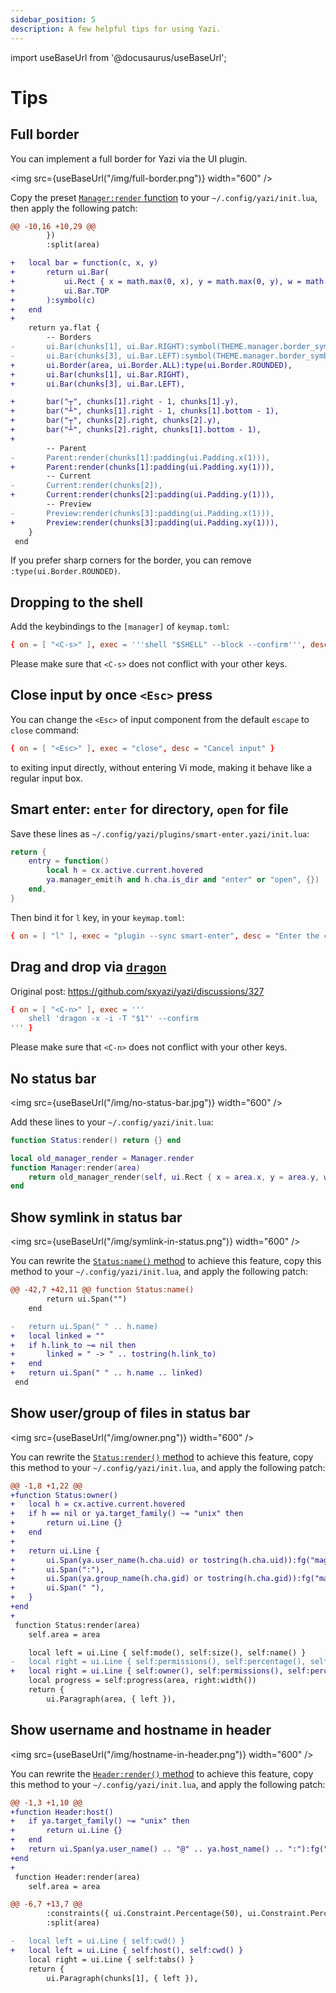 ```yaml
---
sidebar_position: 5
description: A few helpful tips for using Yazi.
---
```


import useBaseUrl from '@docusaurus/useBaseUrl';

# Tips

## Full border

You can implement a full border for Yazi via the UI plugin.

<img src={useBaseUrl("/img/full-border.png")} width="600" />

Copy the preset [`Manager:render` function](https://github.com/sxyazi/yazi/blob/main/yazi-plugin/preset/components/manager.lua) to your `~/.config/yazi/init.lua`, then apply the following patch:

```diff
@@ -10,16 +10,29 @@
 		})
 		:split(area)

+	local bar = function(c, x, y)
+		return ui.Bar(
+			ui.Rect { x = math.max(0, x), y = math.max(0, y), w = math.min(1, area.w), h = math.min(1, area.h) },
+			ui.Bar.TOP
+		):symbol(c)
+	end
+
 	return ya.flat {
 		-- Borders
-		ui.Bar(chunks[1], ui.Bar.RIGHT):symbol(THEME.manager.border_symbol):style(THEME.manager.border_style),
-		ui.Bar(chunks[3], ui.Bar.LEFT):symbol(THEME.manager.border_symbol):style(THEME.manager.border_style),
+		ui.Border(area, ui.Border.ALL):type(ui.Border.ROUNDED),
+		ui.Bar(chunks[1], ui.Bar.RIGHT),
+		ui.Bar(chunks[3], ui.Bar.LEFT),

+		bar("┬", chunks[1].right - 1, chunks[1].y),
+		bar("┴", chunks[1].right - 1, chunks[1].bottom - 1),
+		bar("┬", chunks[2].right, chunks[2].y),
+		bar("┴", chunks[2].right, chunks[1].bottom - 1),
+
 		-- Parent
-		Parent:render(chunks[1]:padding(ui.Padding.x(1))),
+		Parent:render(chunks[1]:padding(ui.Padding.xy(1))),
 		-- Current
-		Current:render(chunks[2]),
+		Current:render(chunks[2]:padding(ui.Padding.y(1))),
 		-- Preview
-		Preview:render(chunks[3]:padding(ui.Padding.x(1))),
+		Preview:render(chunks[3]:padding(ui.Padding.xy(1))),
 	}
 end
```

If you prefer sharp corners for the border, you can remove `:type(ui.Border.ROUNDED)`.

## Dropping to the shell

Add the keybindings to the `[manager]` of `keymap.toml`:

```toml
{ on = [ "<C-s>" ], exec = '''shell "$SHELL" --block --confirm''', desc = "Open shell here" }
```

Please make sure that `<C-s>` does not conflict with your other keys.

## Close input by once `<Esc>` press

You can change the `<Esc>` of input component from the default `escape` to `close` command:

```toml
{ on = [ "<Esc>" ], exec = "close", desc = "Cancel input" }
```

to exiting input directly, without entering Vi mode, making it behave like a regular input box.

## Smart enter: `enter` for directory, `open` for file

Save these lines as `~/.config/yazi/plugins/smart-enter.yazi/init.lua`:

```lua
return {
	entry = function()
		local h = cx.active.current.hovered
		ya.manager_emit(h and h.cha.is_dir and "enter" or "open", {})
	end,
}
```

Then bind it for `l` key, in your `keymap.toml`:

```toml
{ on = [ "l" ], exec = "plugin --sync smart-enter", desc = "Enter the child directory, or open the file" },
```

## Drag and drop via [`dragon`](https://github.com/mwh/dragon)

Original post: https://github.com/sxyazi/yazi/discussions/327

```toml
{ on = [ "<C-n>" ], exec = '''
    shell 'dragon -x -i -T "$1"' --confirm
''' }
```

Please make sure that `<C-n>` does not conflict with your other keys.

## No status bar

<img src={useBaseUrl("/img/no-status-bar.jpg")} width="600" />

Add these lines to your `~/.config/yazi/init.lua`:

```lua
function Status:render() return {} end

local old_manager_render = Manager.render
function Manager:render(area)
	return old_manager_render(self, ui.Rect { x = area.x, y = area.y, w = area.w, h = area.h + 1 })
end
```

## Show symlink in status bar

<img src={useBaseUrl("/img/symlink-in-status.png")} width="600" />

You can rewrite the [`Status:name()` method](https://github.com/sxyazi/yazi/blob/main/yazi-plugin/preset/components/status.lua) to achieve this feature,
copy this method to your `~/.config/yazi/init.lua`, and apply the following patch:

```diff
@@ -42,7 +42,11 @@ function Status:name()
 		return ui.Span("")
 	end

-	return ui.Span(" " .. h.name)
+	local linked = ""
+	if h.link_to ~= nil then
+		linked = " -> " .. tostring(h.link_to)
+	end
+	return ui.Span(" " .. h.name .. linked)
 end
```

## Show user/group of files in status bar

<img src={useBaseUrl("/img/owner.png")} width="600" />

You can rewrite the [`Status:render()` method](https://github.com/sxyazi/yazi/blob/main/yazi-plugin/preset/components/status.lua) to achieve this feature,
copy this method to your `~/.config/yazi/init.lua`, and apply the following patch:

```diff
@@ -1,8 +1,22 @@
+function Status:owner()
+	local h = cx.active.current.hovered
+	if h == nil or ya.target_family() ~= "unix" then
+		return ui.Line {}
+	end
+
+	return ui.Line {
+		ui.Span(ya.user_name(h.cha.uid) or tostring(h.cha.uid)):fg("magenta"),
+		ui.Span(":"),
+		ui.Span(ya.group_name(h.cha.gid) or tostring(h.cha.gid)):fg("magenta"),
+		ui.Span(" "),
+	}
+end
+
 function Status:render(area)
 	self.area = area

 	local left = ui.Line { self:mode(), self:size(), self:name() }
-	local right = ui.Line { self:permissions(), self:percentage(), self:position() }
+	local right = ui.Line { self:owner(), self:permissions(), self:percentage(), self:position() }
 	local progress = self:progress(area, right:width())
 	return {
 		ui.Paragraph(area, { left }),
```

## Show username and hostname in header

<img src={useBaseUrl("/img/hostname-in-header.png")} width="600" />

You can rewrite the [`Header:render()` method](https://github.com/sxyazi/yazi/blob/main/yazi-plugin/preset/components/header.lua) to achieve this feature,
copy this method to your `~/.config/yazi/init.lua`, and apply the following patch:

```diff
@@ -1,3 +1,10 @@
+function Header:host()
+	if ya.target_family() ~= "unix" then
+		return ui.Line {}
+	end
+	return ui.Span(ya.user_name() .. "@" .. ya.host_name() .. ":"):fg("blue")
+end
+
 function Header:render(area)
 	self.area = area

@@ -6,7 +13,7 @@
 		:constraints({ ui.Constraint.Percentage(50), ui.Constraint.Percentage(50) })
 		:split(area)

-	local left = ui.Line { self:cwd() }
+	local left = ui.Line { self:host(), self:cwd() }
 	local right = ui.Line { self:tabs() }
 	return {
 		ui.Paragraph(chunks[1], { left }),
```

